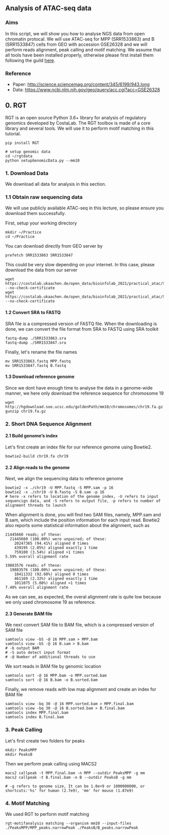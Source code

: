 ## Analysis of ATAC-seq data

### Aims
In this script, we will show you how to analyse NGS data from open chromatin protocal. We will use ATAC-seq for MPP (SRR1533863) and B (SRR1533847) cells from GEO with accession GSE26328 and we will perform reads alignment, peak calling and motif matching. We assume that all tools have been installed properly, otherwise please first install them following the guild [here]().

### Reference
* Paper: http://science.sciencemag.org/content/345/6199/943.long
* Data: https://www.ncbi.nlm.nih.gov/geo/query/acc.cgi?acc=GSE26328

## 0. RGT

RGT is an open source Python 3.6+ library for analysis of regulatory genomics developed by CostaLab. The RGT toolbox is made of a core library and several tools. We will use it to perform motif matching in this tutorial.

```terminal
pip install RGT

# setup genomic data
cd ~/rgtdata
python setupGenomicData.py --mm10
```

### 1. Download Data
We download all data for analysis in this section.

### 1.1 Obtain raw sequencing data
We will use publicly available ATAC-seq in this lecture, so please ensure you download them successfully.

First, setup your working directory
```terminal
mkdir ~/Practice
cd ~/Practice
```

You can download directly from GEO server by
```terminal
prefetch SRR1533863 SRR1533847
```
This could be very slow depending on your internet. In this case, please download the data from our server
```terminal
wget https://costalab.ukaachen.de/open_data/bioinfolab_2021/practical_atac/SRR1533847.sra --no-check-certificate
wget https://costalab.ukaachen.de/open_data/bioinfolab_2021/practical_atac/SRR1533863.sra --no-check-certificate
```

#### 1.2 Convert SRA to FASTQ

SRA file is a compressed version of FASTQ file. When the downloading is  done, we can convert the file format from SRA to FASTQ using SRA toolkit
```terminal
fastq-dump ./SRR1533863.sra
fastq-dump ./SRR1533847.sra
```
Finally, let's rename the file names
```terminal
mv SRR1533863.fastq MPP.fastq
mv SRR1533847.fastq B.fastq
```
#### 1.3 Download reference genome
Since we dont have enough time to analyse the data in a genome-wide manner, we here only download the reference sequence for chromosome 19
```terminal
wget http://hgdownload.soe.ucsc.edu/goldenPath/mm10/chromosomes/chr19.fa.gz
gunzip chr19.fa.gz
```

### 2. Short DNA Sequence Alignment

#### 2.1 Build genome’s index
Let's first create an index file for our reference genome using Bowtie2.

```terminal
bowtie2-build chr19.fa chr19
```

#### 2.2 Align reads to the genome
Next, we align the sequencing data to reference genome

```terminal
bowtie2 -x ./chr19 -U MPP.fastq -S MPP.sam -p 16
bowtie2 -x ./chr19 -U B.fastq -S B.sam -p 16
# here -x refers to location of the genome index, -U refers to input sequencign data, and -S refers to output file, -p refers to number of alignment threads to launch
```
When alignment is done, you will find two SAM files, namely, MPP.sam and B.sam, which include the position information for each input read. Bowtie2 also reports some statistical information about the alignment, such as
```terminal
21445660 reads; of these:
  21445660 (100.00%) were unpaired; of these:
    20247365 (94.41%) aligned 0 times
    439195 (2.05%) aligned exactly 1 time
    759100 (3.54%) aligned >1 times
5.59% overall alignment rate

19883576 reads; of these:
  19883576 (100.00%) were unpaired; of these:
    18411332 (92.60%) aligned 0 times
    461169 (2.32%) aligned exactly 1 time
    1011075 (5.08%) aligned >1 times
7.40% overall alignment rate
```
As we can see, as expected, the overal alignment rate is quite low because we only used chromosome 19 as reference.

#### 2.3 Generate BAM file
We next convert SAM file to BAM file, which is a compressed version of SAM file
```terminal
samtools view -bS -@ 16 MPP.sam > MPP.bam
samtools view -bS -@ 16 B.sam > B.bam
# -b output BAM
# -S auto detect input format
# -@ Number of additional threads to use
```

We sort reads in BAM file by genomic location
```terminal
samtools sort -@ 16 MPP.bam -o MPP.sorted.bam
samtools sort -@ 16 B.bam -o B.sorted.bam
```

Finally, we remove reads with low map alignment and create an index for BAM file
```terminal
samtools view -bq 30 -@ 16 MPP.sorted.bam > MPP.final.bam
samtools view -bq 30 -@ 16 B.sorted.bam > B.final.bam
samtools index MPP.final.bam
samtools index B.final.bam
```

### 3. Peak Calling

Let's first create two folders for peaks
```terminal
mkdir PeaksMPP
mkdir PeaksB
```

Then we perform peak calling using MACS2
```terminal
macs2 callpeak -t MPP.final.bam -n MPP --outdir PeaksMPP -g mm
macs2 callpeak -t B.final.bam -n B --outdir PeaksB -g mm

# -g refers to genome size, It can be 1.0e+9 or 1000000000, or shortcuts:'hs' for human (2.7e9), 'mm' for mouse (1.87e9)
```

### 4. Motif Matching
We used RGT to perform motif matching
```terminal
rgt-motifanalysis matching --organism mm10 --input-files ./PeaksMPP/MPP_peaks.narrowPeak ./PeaksB/B_peaks.narrowPeak
```
